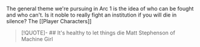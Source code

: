 The general theme we're pursuing in Arc 1 is the idea of who can be fought and who can't. Is it noble to really fight an institution if you will die in silence?
	The [[Player Characters]]


> [!QUOTE]- ## It's healthy to let things die
> Matt Stephenson of Machine Girl
